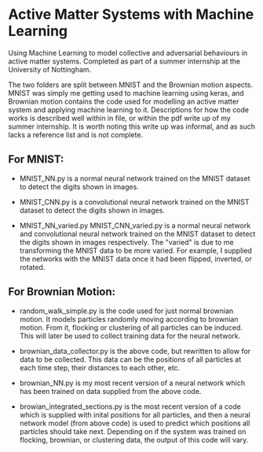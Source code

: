 # Active Matter Systems with Machine Learning

Using Machine Learning to model collective and adversarial behaviours in active matter systems. Completed as part of a summer internship at the University of Nottingham.

The two folders are split between MNIST and the Brownian motion aspects. MNIST was simply me getting used to machine learning using keras, and Brownian motion contains the code used for modelling an active matter system and applying machine learning to it. Descriptions for how the code works is described well within in file, or within the pdf write up of my summer internship. It is worth noting this write up was informal, and as such lacks a reference list and is not complete.

## For MNIST:

- MNIST_NN.py is a normal neural network trained on the MNIST dataset to detect the digits shown in images.

- MNIST_CNN.py is a convolutional neural network trained on the MNIST dataset to detect the digits shown in images.

- MNIST_NN_varied.py MNIST_CNN_varied.py is a normal neural network and convolutional neural network trained on the MNIST dataset to detect the digits shown in images respectively. The "varied" is due to me transforming the MNIST data to be more varied. For example, I supplied the networks with the MNIST data once it had been flipped, inverted, or rotated.

## For Brownian Motion:

- random_walk_simple.py is the code used for just normal brownian motion. It models particles randomly moving according to brownian motion. From it, flocking or clustering of all particles can be induced. This will later be used to collect training data for the neural network.

- brownian_data_collector.py is the above code, but rewritten to allow for data to be collected. This data can be the positions of all particles at each time step, their distances to each other, etc.

- brownian_NN.py is my most recent version of a neural network which has been trained on data supplied from the above code. 

- browian_integrated_sections.py is the most recent version of a code which is supplied with inital positions for all particles, and then a neural network model (from above code) is used to predict which positions all particles should take next. Depending on if the system was trained on flocking, brownian, or clustering data, the output of this code will vary.
